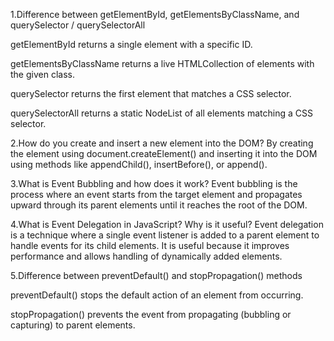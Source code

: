 1.Difference between getElementById, getElementsByClassName, and querySelector / querySelectorAll

getElementById returns a single element with a specific ID.

getElementsByClassName returns a live HTMLCollection of elements with the given class.

querySelector returns the first element that matches a CSS selector.

querySelectorAll returns a static NodeList of all elements matching a CSS selector.

2.How do you create and insert a new element into the DOM?
By creating the element using document.createElement() and inserting it into the DOM using methods like appendChild(), insertBefore(), or append().

3.What is Event Bubbling and how does it work?
Event bubbling is the process where an event starts from the target element and propagates upward through its parent elements until it reaches the root of the DOM.

4.What is Event Delegation in JavaScript? Why is it useful?
Event delegation is a technique where a single event listener is added to a parent element to handle events for its child elements. It is useful because it improves performance and allows handling of dynamically added elements.

5.Difference between preventDefault() and stopPropagation() methods

preventDefault() stops the default action of an element from occurring.

stopPropagation() prevents the event from propagating (bubbling or capturing) to parent elements.